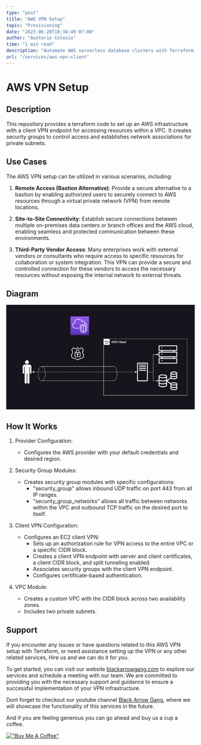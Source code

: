 ```yaml
---
type: "post"
title: "AWS VPN Setup"
topic: "Provisioning"
date: "2023-06-20T18:30:49-07:00"
author: "Austerio Colosio"
time: "1 min read"
description: "Automate AWS serverless database clusters with Terraform for enhanced performance, security, and control."
url: "/services/aws-vpn-client"
---
```


# **AWS VPN Setup**

## **Description**
This repository provides a terraform code to set up an AWS infrastructure with a client VPN endpoint for accessing resources within a VPC. It creates security groups to control access and establishes network associations for private subnets.

## **Use Cases**
The AWS VPN setup can be utilized in various scenarios, including:

1. **Remote Access (Bastion Alternative)**: Provide a secure alternative to a bastion by enabling authorized users to securely connect to AWS resources through a virtual private network (VPN) from remote locations.

2. **Site-to-Site Connectivity**: Establish secure connections between multiple on-premises data centers or branch offices and the AWS cloud, enabling seamless and protected communication between these environments.

3. **Third-Party Vendor Access**: Many enterprises work with external vendors or consultants who require access to specific resources for collaboration or system integration. This VPN  can provide a secure and controlled connection for these vendors to access the necessary resources without exposing the internal network to external threats.
## **Diagram**
![VPN Diagram](https://raw.githubusercontent.com/BlackArrowGang/Arsenal/dev/quiver/aws-vpn-client/diagrams/vpn-diagram.png)

## **How It Works**
1. Provider Configuration:
   - Configures the AWS provider with your default credentials and desired region.

2. Security Group Modules:
   - Creates security group modules with specific configurations:
     - "security_group" allows inbound UDP traffic on port 443 from all IP ranges.
     - "security_group_networks" allows all traffic between networks within the VPC and outbound TCP traffic on the desired port to itself.

3. Client VPN Configuration:
   - Configures an EC2 client VPN:
     - Sets up an authorization rule for VPN access to the entire VPC or a specific CIDR block.
     - Creates a client VPN endpoint with server and client certificates, a client CIDR block, and split tunneling enabled.
     - Associates security groups with the client VPN endpoint.
     - Configures certificate-based authentication.

4. VPC Module:
   - Creates a custom VPC with the CIDR block across two availability zones.
   - Includes two private subnets.

## **Support**
If you encounter any issues or have questions related to this AWS VPN setup with Terraform, or need assistance setting up the VPN or any other related services, Hire us and we can do it for you. 

To get started, you can visit our website [blackarrowgang.com](https://blackarrowgang.com) to explore our services and schedule a meeting with our team. We are committed to providing you with the necessary support and guidance to ensure a successful implementation of your VPN infrastructure.

Dont forget to checkout our youtube channel [Black Arrow Gang](https://www.youtube.com/@blackarrowgang3373), where we will showcase the functionality of this services in the future. 

And if you are feeling generous you can go ahead and buy us a cup a coffee.

[!["Buy Me A Coffee"](https://www.buymeacoffee.com/assets/img/custom_images/orange_img.png)](https://blackarrowgang.com)

